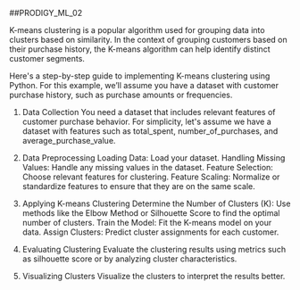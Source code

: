 ##PRODIGY_ML_02

K-means clustering is a popular algorithm used for grouping data into clusters based on similarity. In the context of grouping customers based on their purchase history, the K-means algorithm can help identify distinct customer segments.

Here's a step-by-step guide to implementing K-means clustering using Python. For this example, we’ll assume you have a dataset with customer purchase history, such as purchase amounts or frequencies.

1. Data Collection
You need a dataset that includes relevant features of customer purchase behavior. For simplicity, let's assume we have a dataset with features such as total_spent, number_of_purchases, and average_purchase_value.

2. Data Preprocessing
Loading Data: Load your dataset.
Handling Missing Values: Handle any missing values in the dataset.
Feature Selection: Choose relevant features for clustering.
Feature Scaling: Normalize or standardize features to ensure that they are on the same scale.
3. Applying K-means Clustering
Determine the Number of Clusters (K): Use methods like the Elbow Method or Silhouette Score to find the optimal number of clusters.
Train the Model: Fit the K-means model on your data.
Assign Clusters: Predict cluster assignments for each customer.
4. Evaluating Clustering
Evaluate the clustering results using metrics such as silhouette score or by analyzing cluster characteristics.

5. Visualizing Clusters
Visualize the clusters to interpret the results better.
